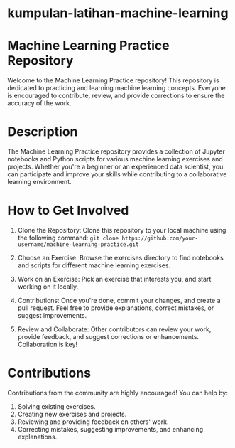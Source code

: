 # kumpulan-latihan-machine-learning

# Machine Learning Practice Repository

Welcome to the Machine Learning Practice repository! This repository is dedicated to practicing and learning machine learning concepts. Everyone is encouraged to contribute, review, and provide corrections to ensure the accuracy of the work.

# Description

The Machine Learning Practice repository provides a collection of Jupyter notebooks and Python scripts for various machine learning exercises and projects. Whether you're a beginner or an experienced data scientist, you can participate and improve your skills while contributing to a collaborative learning environment.

# How to Get Involved
1. Clone the Repository: Clone this repository to your local machine using the following command:
`git clone https://github.com/your-username/machine-learning-practice.git`

2. Choose an Exercise: Browse the exercises directory to find notebooks and scripts for different machine learning exercises.

3. Work on an Exercise: Pick an exercise that interests you, and start working on it locally.

4. Contributions: Once you're done, commit your changes, and create a pull request. Feel free to provide explanations, correct mistakes, or suggest improvements.

5. Review and Collaborate: Other contributors can review your work, provide feedback, and suggest corrections or enhancements. Collaboration is key!

# Contributions
Contributions from the community are highly encouraged! You can help by:

1. Solving existing exercises.
2. Creating new exercises and projects.
3. Reviewing and providing feedback on others' work.
4. Correcting mistakes, suggesting improvements, and enhancing explanations.
